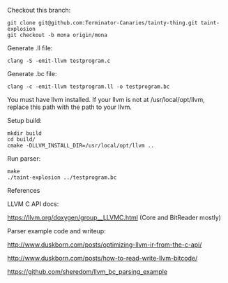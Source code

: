 Checkout this branch:

    git clone git@github.com:Terminator-Canaries/tainty-thing.git taint-explosion
    git checkout -b mona origin/mona    

Generate .ll file:

    clang -S -emit-llvm testprogram.c

Generate .bc file:

    clang -c -emit-llvm testprogram.ll -o testprogram.bc

You must have llvm installed.
If your llvm is not at /usr/local/opt/llvm, replace this path with the
path to your llvm.

Setup build:

    mkdir build
    cd build/
    cmake -DLLVM_INSTALL_DIR=/usr/local/opt/llvm ..

Run parser:

    make
    ./taint-explosion ../testprogram.bc

References

LLVM C API docs:

https://llvm.org/doxygen/group__LLVMC.html (Core and BitReader mostly)

Parser example code and writeup:

http://www.duskborn.com/posts/optimizing-llvm-ir-from-the-c-api/

http://www.duskborn.com/posts/how-to-read-write-llvm-bitcode/

https://github.com/sheredom/llvm_bc_parsing_example
